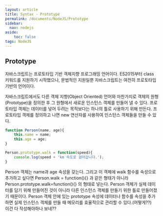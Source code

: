 ```yaml
---
layout: article
title: Syntax - Prototype
permalink: /documents/NodeJS/Prototype
sidebar:
  nav: nodejs
aside:
    toc: false
tags: NodeJS 
---
```


## Prototype
<div class = "blue-div">
자바스크립트는 프로토타입 기반 객체지향 프로그래밍 언어이다.
ES2015부터 class 키워드를 지원하기 시작했으나, 문법적인 지원일뿐 자바스크립트는 여전히 프로토타입 기반의 언어이다.

 
자바스크립트에서도 다른 객체 지향(Object Oriented) 언어와 마찬가지로 객체의 원형(Prototype)을 정의한 후 그 원형에서 새로운 인스턴스 객체를 만들어 낼 수 있다.
프로토타입 객체는 데이터를 넣어 두려는 목적보다는 하나의 틀로 사용하기 위해 만든다.
프로토타입 객체를 정의하고 나면 new 연산자를 사용하여 인스턴스 객체들을 만들 수 있다.
</div>

```javascript
function Person(name, age){
    this.name = name;
    this.age = age;
}

Person.prototype.walk = function(speed){
    console.log(speed + 'km 속도로 걸어갑니다.');
}
```
<div class="blue-div">
Person 객체는 name과 age 속성을 갖는다. 그리고 이 객체에 walk 함수를 속성으로 추가하고 싶다면
Person.walk = function(){} 과 같은 형태가 아니라 Person.prototype.walk=function(){} 의 형태로 넣는다.   
Person 객체가 실제 데이터를 담기 위해 만들어진 것이 아니라 다른 인스턴스 객체를 만들기 위한 틀로 만들어졌기 때문이다.
Person 객체 안에 있는 prototype 속성에 데이터나 함수를 속성을 추가하면 실제 인스턴스 객체를 만들 때 메모리를 효율적으로 관리할 수 있다.(어떻게??) 
</div>

<div class="blue-div">
이건 다 작성해야하나 보네??

</div>




